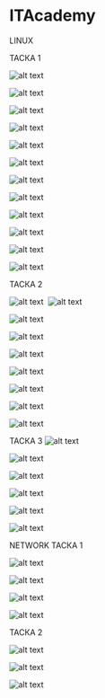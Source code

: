 # ITAcademy

LINUX 

ТАСКА 1

![alt text](https://github.com/valikkr/ITAcademy/blob/main/task1/Screenshot%20at%20Jun%2023%2021-21-29.png "задание1")

![alt text](https://github.com/valikkr/ITAcademy/blob/main/task1/Screenshot%20at%20Jun%2023%2021-26-55.png "задание1")

![alt text](https://github.com/valikkr/ITAcademy/blob/main/task1/Screenshot%20at%20Jun%2023%2021-29-01.png "задание1")

![alt text](https://github.com/valikkr/ITAcademy/blob/main/task1/Screenshot%20at%20Jun%2023%2021-29-16.png "задание1")

![alt text](https://github.com/valikkr/ITAcademy/blob/main/task1/Screenshot%20at%20Jun%2023%2021-30-40.png "задание1")

![alt text](https://github.com/valikkr/ITAcademy/blob/main/task1/Screenshot%20at%20Jun%2023%2021-34-28.png "задание1")

![alt text](https://github.com/valikkr/ITAcademy/blob/main/task1/Screenshot%20at%20Jun%2023%2021-41-27.png "задание1")

![alt text](https://github.com/valikkr/ITAcademy/blob/main/task1/Screenshot%20at%20Jun%2023%2021-42-11.png "задание1")

![alt text](https://github.com/valikkr/ITAcademy/blob/main/task1/Screenshot%20at%20Jun%2023%2021-42-46.png "задание1")

![alt text](https://github.com/valikkr/ITAcademy/blob/main/task1/Screenshot%20at%20Jun%2023%2021-44-41.png "задание1")

![alt text](https://github.com/valikkr/ITAcademy/blob/main/task1/Screenshot%20at%20Jun%2023%2021-47-52.png "задание1")

![alt text](https://github.com/valikkr/ITAcademy/blob/main/task1/Screenshot%20at%20Jun%2023%2021-49-32.png "задание1")



ТАСКА 2



![alt text](https://github.com/valikkr/ITAcademy/blob/main/task2/Screenshot%20at%20Jun%2023%2015-02-55.png "задание2")
​
![alt text](https://github.com/valikkr/ITAcademy/blob/main/task2/Screenshot%20at%20Jun%2023%2015-03-17.png "задание2")

![alt text](https://github.com/valikkr/ITAcademy/blob/main/task2/Screenshot%20at%20Jun%2023%2015-06-18.png "задание2")

![alt text](https://github.com/valikkr/ITAcademy/blob/main/task2/Screenshot%20at%20Jun%2023%2015-10-14.png "задание2")

![alt text](https://github.com/valikkr/ITAcademy/blob/main/task2/Screenshot%20at%20Jun%2023%2015-13-23.png "задание2")

![alt text](https://github.com/valikkr/ITAcademy/blob/main/task2/Screenshot%20at%20Jun%2023%2015-17-48.png "задание2")

![alt text](https://github.com/valikkr/ITAcademy/blob/main/task2/Screenshot%20at%20Jun%2023%2015-20-05.png "задание2")

![alt text](https://github.com/valikkr/ITAcademy/blob/main/task2/Screenshot%20at%20Jun%2023%2015-26-35.png "задание2")

![alt text](https://github.com/valikkr/ITAcademy/blob/main/task2/Screenshot%20at%20Jun%2023%2015-27-07.png "задание2")


ТАСКА 3
![alt text](https://github.com/valikkr/ITAcademy/blob/main/task3/Screenshot%20at%20Jun%2024%2015-20-18.png "задание3")

![alt text](https://github.com/valikkr/ITAcademy/blob/main/task3/Screenshot%20at%20Jun%2024%2017-17-49.png "задание3")

![alt text](https://github.com/valikkr/ITAcademy/blob/main/task3/Screenshot%20at%20Jun%2024%2022-26-25.png "задание3")

![alt text](https://github.com/valikkr/ITAcademy/blob/main/task3/Screenshot%20at%20Jun%2024%2022-27-15.png "задание3")

![alt text](https://github.com/valikkr/ITAcademy/blob/main/task3/Screenshot%20at%20Jun%2024%2022-28-07.png "задание3")

![alt text](https://github.com/valikkr/ITAcademy/blob/main/task3/Screenshot%20at%20Jun%2024%2022-29-27.png "задание3")


NETWORK
ТАСКА 1

![alt text](https://github.com/valikkr/ITAcademy/blob/main/task4/powerongateway.png "задание2")


![alt text](https://github.com/valikkr/ITAcademy/blob/main/task4/poweroff.png "задание2")


![alt text](https://github.com/valikkr/ITAcademy/blob/main/task4/network.png "задание2")



![alt text](https://github.com/valikkr/ITAcademy/blob/main/task4/ssh%20tcpdump.png "задание2")


ТАСКА 2



![alt text](https://github.com/valikkr/ITAcademy/blob/main/task4/dhcp.png "задание2")




![alt text](https://github.com/valikkr/ITAcademy/blob/main/task4/dns%20resolve.png "задание2")




![alt text](https://github.com/valikkr/ITAcademy/blob/main/task4/tcpdump%20dns.png "задание2")



